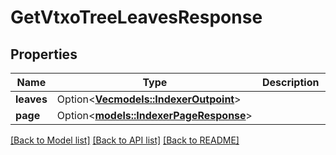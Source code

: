 # GetVtxoTreeLeavesResponse

## Properties

| Name       | Type                                                              | Description | Notes      |
| ---------- | ----------------------------------------------------------------- | ----------- | ---------- |
| **leaves** | Option<[**Vec<models::IndexerOutpoint>**](IndexerOutpoint.md)>    |             | [optional] |
| **page**   | Option<[**models::IndexerPageResponse**](IndexerPageResponse.md)> |             | [optional] |

[[Back to Model list]](../README.md#documentation-for-models) [[Back to API list]](../README.md#documentation-for-api-endpoints) [[Back to README]](../README.md)
